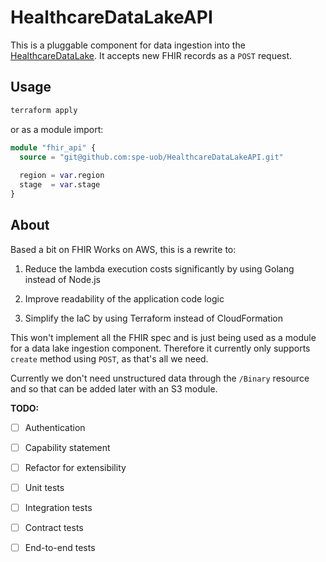 # HealthcareDataLakeAPI

This is a pluggable component for data ingestion into the [HealthcareDataLake](https://github.com/spe-uob/HealthcareDataLake). It accepts new FHIR records as a `POST` request.

## Usage

```sh
terraform apply
```
or as a module import:
```tf
module "fhir_api" {
  source = "git@github.com:spe-uob/HealthcareDataLakeAPI.git"
  
  region = var.region
  stage  = var.stage
}
```

## About

Based a bit on FHIR Works on AWS, this is a rewrite to:

1. Reduce the lambda execution costs significantly by using Golang instead of Node.js

2. Improve readability of the application code logic

3. Simplify the IaC by using Terraform instead of CloudFormation

This won't implement all the FHIR spec and is just being used as a module for a data lake ingestion component. Therefore it currently only supports `create` method using `POST`, as that's all we need.

Currently we don't need unstructured data through the `/Binary` resource and so that can be added later with an S3 module.

**TODO:**

- [ ] Authentication
- [ ] Capability statement
- [ ] Refactor for extensibility

- [ ] Unit tests
- [ ] Integration tests
- [ ] Contract tests
- [ ] End-to-end tests
